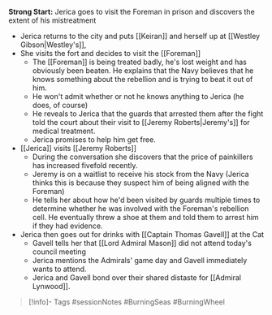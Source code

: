 **Strong Start:** Jerica goes to visit the Foreman in prison and discovers the extent of his mistreatment

- Jerica returns to the city and puts [[Keiran]] and herself up at [[Westley Gibson|Westley's]],
- She visits the fort and decides to visit the [[Foreman]]
	- The [[Foreman]] is being treated badly, he's lost weight and has obviously been beaten.  He explains that the Navy believes that he knows something about the rebellion and is trying to beat it out of him.
	- He won't admit whether or not he knows anything to Jerica (he does, of course)
	- He reveals to Jerica that the guards that arrested them after the fight told the court about their visit to [[Jeremy Roberts|Jeremy's]] for medical treatment.
	- Jerica promises to help him get free.
- [[Jerica]] visits [[Jeremy Roberts]]
	- During the conversation she discovers that the price of painkillers has increased fivefold recently.
	- Jeremy is on a waitlist to receive his stock from the Navy (Jerica thinks this is because they suspect him of being aligned with the Foreman)
	- He tells  her about how he'd been visited by guards multiple times to determine whether he was involved with the Foreman's rebellion cell.  He eventually threw a shoe at them and told them to arrest him if they had evidence.
- Jerica then goes out for drinks with [[Captain Thomas Gavell]] at the Cat
	- Gavell tells her that [[Lord Admiral Mason]] did not attend today's council meeting
	- Jerica mentions the Admirals' game day and Gavell immediately wants to attend.
	- Jerica and Gavell bond over their shared distaste for [[Admiral Lynwood]].
> [!info]- Tags
> #sessionNotes #BurningSeas #BurningWheel 

